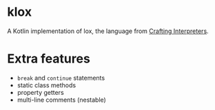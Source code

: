 # klox

A Kotlin implementation of lox, the language from [Crafting Interpreters](https://craftinginterpreters.com/).

# Extra features

* `break` and `continue` statements
* static class methods
* property getters
* multi-line comments (nestable)